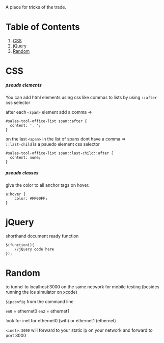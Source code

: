 A place for tricks of the trade.

# Table of Contents
1. [CSS](#css)
2. [jQuery](#jquery)
3. [Random](#random)


# CSS

##### pseudo elements
You can add html elements using css like commas to lists by using `::after` css selector

after each `<span>` element add a comma =>
```
#sales-tool-office-list span::after {
  content: ', ';
}
```
on the last `<span>` in the list of spans dont have a comma =><br>
`::last-child` is a psuedo element css selector
```
#sales-tool-office-list span::last-child::after {
  content: none;
}
```

##### pseudo classes
give the color to all anchor tags on hover.
```
a:hover {
    color: #FF00FF;
}
```
# jQuery

shorthand document ready function
```
$(function(){ 
	//jQuery code here 
});
```

# Random

to tunnel to localhost:3000 on the same network for mobile testing (besides running the ios simulator on xcode)

`$ipconfig` from the command line

`en0` = ethernet0
`en2` = ethernet1

look for inet for ethernet0 (wifi) or ethernet1 (ethernet) 

`<inet>:3000` will forward to your static ip on your network and forward to port 3000